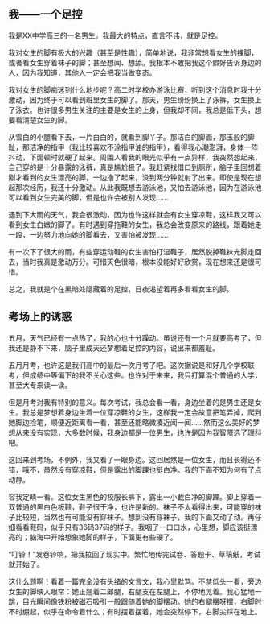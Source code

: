 ## 我——一个足控

我是XX中学高三的一名男生。我最大的特点，直言不讳，就是足控。

我对女生的脚有极大的兴趣（甚至是性趣），简单地说，我非常想看女生的裸脚，或者看女生穿着袜子的脚；甚至想闻、想舔。我根本不敢把我这个癖好告诉身边的人，因为我知道，其他人一定会把我当做变态。

我对女生的脚痴迷到什么地步呢？高二时学校办游泳比赛，听到这个消息时我十分激动，因为终于可以看到班里女生的脚了。那天，男生纷纷换上了泳裤，女生换上了泳衣。也许很多男生关注的主要是女生的上身，但我却不同，我总是低下头，想要看清楚女生的脚。

从雪白的小腿看下去，一片白白的，就看到脚丫子。那洁白的脚面，那玉般的脚趾，那洁净的指甲（我比较喜欢不涂指甲油的指甲），看得我心潮澎湃，身体一阵抖动，下面顿时就硬了起来。周围人看我的眼光似乎有一点异样，我突然想起来，自己穿的是十分暴露的泳裤，真是尴尬极了。我赶紧找借口到厕所，脑子里回想着刚才看到的女生漂亮的脚，一边撸了起来，没到两分钟就射了出来。即使是现在想起那次经历，我还十分激动。从此我既想去游泳池，又怕去游泳池，因为在游泳池可以看到女生完美的脚，但是也许会被别人发现……

遇到下大雨的天气，我会很激动，因为也许这样就会有女生穿凉鞋，这样我又可以看到女生白嫩的脚了。有时遇到穿拖鞋的女生，我总会改变原来的路线，跟着她走一段，一边努力地向她的脚看去，又害怕被发现……

有一次下了很大的雨，有些穿运动鞋的女生害怕打湿鞋子，居然脱掉鞋袜光脚走回去，当时我真是激动万分。可惜天色很暗，根本没能好好欣赏，现在想来还是很可惜。

总之，我就是个在黑暗处隐藏着的足控，日夜渴望着再多看看女生的脚。

## 考场上的诱惑

五月，天气已经有一点热了，我的心也十分躁动。虽说还有一个月就要高考了，但我还是静不下来，脑子里成天还梦想着足控的内容，说出来都羞耻。

五月月考，也许这是我们高中的最后一次月考了吧。这次据说是和好几个学校联考，但成绩中等偏下的我不关心这些。也许对于未来，我只打算混个普通的大学，甚至大专来读一读。

但是月考对我有特别的意义。每次考试，我总会看一看，身边坐着的是男生还是女生。我总是梦想着身边坐着一位穿凉鞋的女生，这样我一定会故意把笔弄掉，爬到她脚边捡笔，顺便近距离看一看，甚至还能略微凑近闻一闻……然而这么美好的梦想从来没有实现，大多数时候，我身边都是一位男生，也许是因为我智障选了理科吧。

这回来到考场，不例外，我又看了一眼身边。这回居然是一位女生，而且长得还不错，哦不，虽然没有穿凉鞋，但是露出的脚踝也挺白净。我的下面不知为何有了点动静。

容我定睛一看。这位女生黑色的校服长裤下，露出一小截白净的脚踝。脚上穿着一双普通的黑白色板鞋，鞋子很干净，也许是新的。袜子不太看得出来，可能穿的袜子比较短，当然也有可能没有穿袜子。想到没有穿袜子，我的下面又动了动。再仔细看看鞋码，似乎只有36码37码的样子。我咽了一口口水，心里想，脚应该挺漂亮的；脑海中开始想象她脚的样子，下面更有些硬了。

“叮铃！”发卷铃响，把我拉回了现实中。繁忙地传完试卷、答题卡、草稿纸，考试就开始了。

这什么题啊！看着一篇完全没有头绪的文言文，我心里默骂。不禁低头一看，旁边女生的脚映入眼帘：她正翘着二郎腿，右腿支在左腿上，不停地晃着。我心猛地一跳，目光瞬间像铁粉被磁石吸引一般跟随着她的脚摆动。她的右腿摆呀摆，右脚时不时绷起，似乎在命令着什么；有时摆着摆着，她会突然停下，右脚尖踩在地上。
